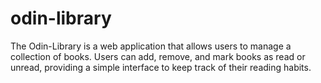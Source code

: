 # odin-library
The Odin-Library is a web application that allows users to manage a collection of books. Users can add, remove, and mark books as read or unread, providing a simple interface to keep track of their reading habits.

